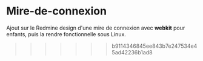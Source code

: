 # Mire-de-connexion
Ajout sur le Redmine
design d'une mire de connexion avec **webkit** pour enfants, puis la rendre fonctionnelle sous Linux.
>>>>>>> b9114346845ee843b7e247534e45ad42236b1ad8
